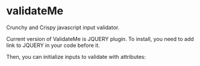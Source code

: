 validateMe
==========

Crunchy and Crispy javascript input validator.

Current version of ValidateMe is JQUERY plugin. 
To install, you need to add link to JQUERY in your code before it.

Then, you can initialize inputs to validate with attributes:








